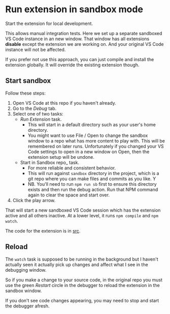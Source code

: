 # Run extension in sandbox mode

Start the extension for local development.

This allows manual integration tests. Here we set up a separate sandboxed VS Code instance in an new window. That window has all extensions **disable** except the extension we are working on. And your original VS Code instance will not be affected.

If you prefer not use this approach, you can just compile and install the extension globally. It will override the existing extension though.


## Start sandbox

Follow these steps:

1. Open VS Code at this repo if you haven't already.
2. Go to the _Debug_ tab.
3. Select one of two tasks:
    - _Run Extension_ task.
        - This will start in a default directory such as your user's home directory.
        - You might want to use File / Open to change the sandbox window to a repo what has more content to play with. This will be remembered on later runs. Unfortunately if you changed your VS Code settings to open in a new window on Open, then the extension setup will be undone.
    - Start in Sandbox repo_ task.
        - For more reliable and consistent behavior.
        - This will run against `sandbox` directory in the project, which is a git repo where you can make files and commits as you like. Y
        - NB. You'll need to run `npm run sb` first to ensure this directory exists and then run the debug action. Run that NPM command again to clear the space and start over.
4. Click the play arrow.

That will start a new sandboxed VS Code session which has the extension active and all others inactive. At a lower level, it runs `npm compile` and `npm watch`.

The code for the extension is in [src](/src/).


## Reload

The `watch` task is supposed to be running in the background but I haven't actually seen it actually pick up changes and affect what I see in the debugging window.

So if you make a change to your source code, in the original repo you must use the green _Restart_ circle in the debugger to reload the extension in the sandbox window.

If you don't see code changes appearing, you may need to stop and start the debugger afresh.

